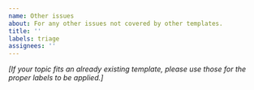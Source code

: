 ```yaml
---
name: Other issues
about: For any other issues not covered by other templates.
title: ''
labels: triage
assignees: ''
---
```

*[If your topic fits an already existing template, please use those for the proper labels to be applied.]*

